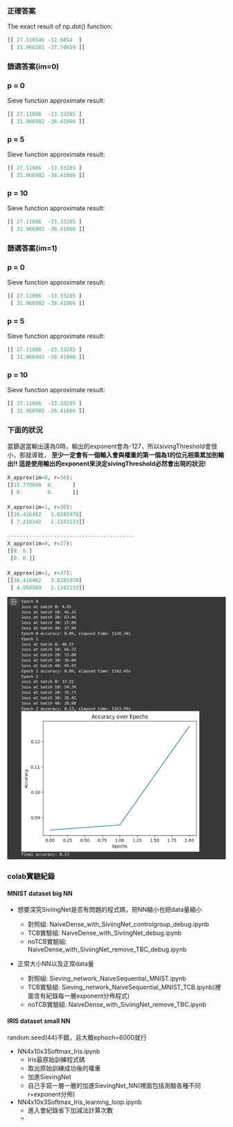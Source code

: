 ### 正確答案

The exact result of np.dot() function:
~~~python
[[ 27.110546 -32.6854  ]
 [ 31.966581 -37.74659 ]]
~~~

### 篩選答案(im=0)

### p = 0

Sieve function approximate result:
~~~python
[[ 27.11086  -33.33285 ]
 [ 31.966902 -38.41066 ]]
~~~


### p = 5

Sieve function approximate result:
~~~python
[[ 27.11086  -33.33285 ]
 [ 31.966902 -38.41066 ]]
~~~

### p = 10

Sieve function approximate result:
~~~python
[[ 27.11086  -33.33285 ]
 [ 31.966902 -38.41066 ]]
~~~

### 篩選答案(im=1)

### p = 0

Sieve function approximate result:
~~~python
[[ 27.11086  -33.33285 ]
 [ 31.966902 -38.41066 ]]
~~~


### p = 5

Sieve function approximate result:
~~~python
[[ 27.11086  -33.33285 ]
 [ 31.966902 -38.41066 ]]
~~~

### p = 10

Sieve function approximate result:
~~~python
[[ 27.11086  -33.33285 ]
 [ 31.966902 -38.41066 ]]
~~~

### 下面的狀況

當篩選當輸出還為0時，輸出的exponent會為-127，所以sivingThreshold會很小，那就導致，
**至少一定會有一個輸入會與權重的第一個為1的位元相乘累加到輸出!!
這是使用輸出的exponent來決定sivingThreshold必然會出現的狀況!**
~~~python
X_approx(im=0, r=36): 
[[15.770698  0.      ]
 [ 0.        0.      ]]

X_approx(im=1, r=36): 
[[16.416462   3.0285978]
 [ 7.210342   2.1343133]]

-----------------------------------------
X_approx(im=0, r=37): 
[[0. 0.]
 [0. 0.]]

X_approx(im=1, r=37): 
[[16.416462   3.0285978]
 [ 4.958589   2.1343133]]
~~~

![alt text](image-19.png)


### colab實驗紀錄

#### MNIST dataset big NN

* 想要深究SiviingNet是否有問題的程式碼，把NN縮小也把data量縮小
  * 對照組: NaiveDense_with_SiviingNet_controlgroup_debug.ipynb
  * TCB實驗組: NaiveDense_with_SiviingNet_debug.ipynb
  * noTCB實驗組: NaiveDense_with_SiviingNet_remove_TBC_debug.ipynb

* 正常大小NN以及正常data量
  * 對照組: Sieving_network_NaiveSequential_MNIST.ipynb
  * TCB實驗組: Sieving_network_NaiveSequential_MNIST_TCB.ipynb(裡面含有紀錄每一層exponent分佈程式)
  * noTCB實驗組: NaiveDense_with_SiviingNet_remove_TBC.ipynb

#### IRIS dataset small NN


random.seed(44)不錯，且大概ephoch=6000就行

* NN4x10x3Softmax_Iris.ipynb
  * Iris最原始訓練程式碼
  * 取出原始訓練成功後的權重
  * 加進SievingNet
  * 自己手寫一層一層的加進SievingNet_NN(裡面包括測驗各種不同r+exponent分佈)
* NN4x10x3Softmax_Iris_learning_loop.ipynb
  * 進入會紀錄省下加減法計算次數
  * 
